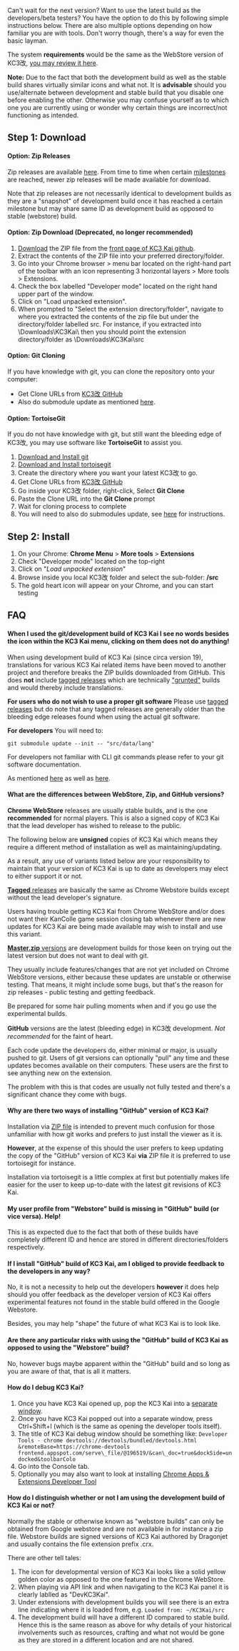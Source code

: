 Can't wait for the next version? Want to use the latest build as the developers/beta testers? You have the option to do this by following simple instructions below. There are also multiple options depending on how familiar you are with tools. Don't worry though, there's a way for even the basic layman.

The system **requirements** would be the same as the WebStore version of KC3改, [you may review it here](Installation "wikilink").

**Note:** Due to the fact that both the development build as well as the stable build shares virtually similar icons and what not. It is **advisable** should you use/alternate between development and stable build that you disable one before enabling the other. Otherwise you may confuse yourself as to which one you are currently using or wonder why certain things are incorrect/not functioning as intended.

Step 1: Download
----------------

#### Option: Zip Releases

Zip releases are available [here](https://github.com/dragonjet/KC3Kai/releases). From time to time when certain [milestones](https://github.com/dragonjet/KC3Kai/milestones) are
reached, newer zip releases will be made available for download.

Note that zip releases are not necessarily identical to development builds as they are a "snapshot" of development build once it has reached a certain milestone but may share same ID as development build as opposed to stable (webstore) build.

#### Option: Zip Download (Deprecated, no longer recommended)

1.   [Download](https://github.com/dragonjet/KC3Kai/archive/master.zip) the ZIP file from the [front page of KC3 Kai github](https://github.com/dragonjet/KC3Kai).
2.   Extract the contents of the ZIP file into your preferred directory/folder.
3.  Go into your Chrome browser &gt; menu bar located on the right-hand part of the toolbar with an icon representing 3 horizontal layers &gt; More tools &gt; Extensions.
4.   Check the box labelled "Developer mode" located on the right hand upper part of the window.
5.   Click on "Load unpacked extension".
6.   When prompted to "Select the extension directory/folder", navigate to where you extracted the contents of the zip file but under the directory/folder labelled src.
For instance, if you extracted into \\Downloads\\KC3Kai\\ then you should point the extension directory/folder as \\Downloads\\KC3Kai\\src

#### Option: Git Cloning

If you have knowledge with git, you can clone the repository onto your
computer:

-   Get Clone URLs from [KC3改 GitHub](https://github.com/dragonjet/KC3Kai)
-   Also do submodule update as mentioned [here](https://github.com/KC3Kai/KC3Kai/issues/784#issuecomment-139556574).

#### Option: TortoiseGit

If you do not have knowledge with git, but still want the bleeding edge of KC3改, you may use software like **TortoiseGit** to assist you.

1.   [Download and Install git](https://git-scm.com/downloads)
2.   [Download and Install tortoisegit](https://code.google.com/p/tortoisegit/wiki/Download)
3.   Create the directory where you want your latest KC3改 to go.
4.   Get Clone URLs from [KC3改 GitHub](https://github.com/dragonjet/KC3Kai)
5.   Go inside your KC3改 folder, right-click, Select **Git Clone**
6.   Paste the Clone URL into the **Git Clone** prompt
7.   Wait for cloning process to complete
8.   You will need to also do submodules update, see [here](https://github.com/KC3Kai/KC3Kai/issues/784#issuecomment-139554087) for instructions.

Step 2: Install
---------------

1.   On your Chrome: **Chrome Menu** &gt; **More tools** &gt;
    **Extensions**
2.   Check "Developer mode" located on the top-right
3.   Click on "*Load unpacked extension*"
4.  Browse inside you local KC3改 folder and select the sub-folder: **/src**
5.   The gold heart icon will appear on your Chrome, and you can start testing

FAQ
---
#### When I used the git/development build of KC3 Kai I see no words besides the icon within the KC3 Kai menu, clicking on them does not do anything!

When using development build of KC3 Kai (since circa version 19), translations for various KC3 Kai related items have been moved to another project and therefore breaks the ZIP builds downloaded from GitHub. This does **not** include [tagged releases](https://github.com/dragonjet/KC3Kai/releases) which are technically ["grunted"](https://www.npmjs.com/package/grunt) builds and would thereby include translations.

**For users who do not wish to use a proper git software**
Please use [tagged releases](https://github.com/dragonjet/KC3Kai/releases) but do note that any tagged releases are generally older than the bleeding edge releases found when using the actual git software.

**For developers**
You will need to:
````
git submodule update --init -- "src/data/lang"
````
For developers not familiar with CLI git commands please refer to your git software documentation.

As mentioned [here](https://github.com/KC3Kai/KC3Kai/issues/866#issuecomment-140267548) as well as [here](https://github.com/KC3Kai/KC3Kai/issues/784#issuecomment-139556574).


#### What are the differences between WebStore, Zip, and GitHub versions?

**Chrome WebStore** releases are usually stable builds, and is the one **recommended** for normal players. This is also a signed copy of KC3 Kai that the lead developer has wished to release to the public.

The following below are **unsigned** copies of KC3 Kai which means they require a different method of installation as well as maintaining/updating.

As a result, any use of variants listed below are your responsibility to maintain that your version of KC3 Kai is up to date as developers may elect to either support it or not.

[**Tagged** releases](https://github.com/KC3Kai/KC3Kai/releases) are basically the same as Chrome Webstore builds except without the lead developer's signature.

Users having trouble getting KC3 Kai from Chrome WebStore and/or does not want their KanColle game session closing tab whenever there are new updates for KC3 Kai are being made available may wish to install and use this variant.

[**Master.zip** versions](https://github.com/KC3Kai/KC3Kai/archive/master.zip) are development builds for those keen on trying out the latest version but does not want to deal with git.

They usually include features/changes that are not yet included on Chrome WebStore versions, either because these updates are unstable or otherwise testing. That means, it might include some bugs, but that's the reason for zip releases - public testing and getting feedback.

Be prepared for some hair pulling moments when and if you go use the experimental builds.

**GitHub** versions are the latest (bleeding edge) in KC3改 development. *Not recommended* for the faint of heart.

Each code update the developers do, either minimal or major, is usually pushed to git. Users of git versions can optionally "pull" any time and these updates becomes available on their computers. These users are the first to see anything new on the extension.

The problem with this is that codes are usually not fully tested and there's a significant chance they come with bugs.

#### Why are there two ways of installing "GitHub" version of KC3 Kai?

Installation via [ZIP file](https://github.com/KC3Kai/KC3Kai/archive/master.zip) is intended to prevent much confusion for those unfamiliar with how git works and prefers to just install the viewer as it is. 

**However**, at the expense of this should the user prefers to keep updating the copy of the "GitHub" version of KC3 Kai **via** ZIP file it is preferred to use tortoisegit for instance.

Installation via tortoisegit is a little complex at first but potentially makes life easier for the user to keep up-to-date with the latest git revisions of KC3 Kai.

#### My user profile from "Webstore" build is missing in "GitHub" build (or vice versa). Help!

This is as expected due to the fact that both of these builds have completely different ID and hence are stored in different directories/folders respectively.

#### If I install "GitHub" build of KC3 Kai, am I obliged to provide feedback to the developers in any way?

No, it is not a necessity to help out the developers **however** it does help should you offer feedback as the developer version of KC3 Kai offers experimental features not found in the stable build offered in the Google Webstore.

Besides, you may help "shape" the future of what KC3 Kai is to look like.

#### Are there any particular risks with using the "GitHub" build of KC3 Kai as opposed to using the "Webstore" build?

No, however bugs maybe apparent within the "GitHub" build and so long as you are aware of that, that is all it matters.

#### How do I debug KC3 Kai?

1.   Once you have KC3 Kai opened up, pop the KC3 Kai into a [separate window](http://stackoverflow.com/questions/20220090/undock-chrome-developer-tools).
2.   Once you have KC3 Kai popped out into a separate window, press Ctrl+Shift+I (which is the same as opening the developer tools itself).
3.   The title of KC3 Kai debug window should be something like:
`Developer Tools - chrome devtools://devtools/bundled/devtools.html &remoteBase=https://chrome-devtools frontend.appspot.com/serve\_file/@196519/&can\_doc=true&dockSide=undocked&toolbarColo`
4.   Go into the Console tab.
5.   Optionally you may also want to look at installing [Chrome Apps & Extensions Developer Tool](https://chrome.google.com/webstore/detail/chrome-apps-extensions-de/ohmmkhmmmpcnpikjeljgnaoabkaalbgc?utm_source=chrome-app-launcher-info-dialog)

#### How do I distinguish whether or not I am using the development build of KC3 Kai or not?

Normally the stable or otherwise known as "webstore builds" can only be obtained from Google webstore and are not available in for instance a zip file. Webstore builds are signed versions of KC3 Kai authored by Dragonjet and usually contains the file extension prefix .crx.

There are other tell tales:

1.   The icon for developmental version of KC3 Kai looks like a solid yellow golden color as opposed to the one featured in the Chrome WebStore.
2.   When playing via API link and when navigating to the KC3 Kai panel it is clearly lablled as "DevKC3Kai".
3.   Under extensions with development builds you will see there is an extra line indicating where it is loaded from, e.g.
    `Loaded from: ~/KC3Kai/src`
3.   The development build will have a different ID compared to stable build. Hence this is the same reason as above for why details of your historical involvements such as resources, crafting and what not would be gone as they are stored in a different location and are not shared.